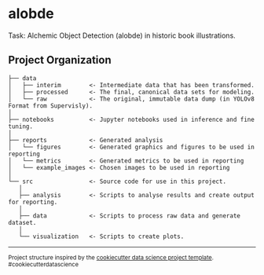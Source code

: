 alobde
==============================

Task: Alchemic Object Detection (alobde) in historic book illustrations.

Project Organization
------------

    ├── data
    │   ├── interim        <- Intermediate data that has been transformed.
    │   ├── processed      <- The final, canonical data sets for modeling.
    │   └── raw            <- The original, immutable data dump (in YOLOv8 Format from Supervisly).
    │
    ├── notebooks          <- Jupyter notebooks used in inference and fine tuning. 
    │
    ├── reports            <- Generated analysis
    │   └── figures        <- Generated graphics and figures to be used in reporting
    │   └── metrics        <- Generated metrics to be used in reporting
    │   └── example_images <- Chosen images to be used in reporting
    │
    └── src                <- Source code for use in this project.
       │
       ├── analysis        <- Scripts to analyse results and create output for reporting. 
       │
       ├── data            <- Scripts to process raw data and generate dataset.
       │
       └── visualization   <- Scripts to create plots.
    



--------

<p><small>Project structure inspired by the <a target="_blank" href="https://drivendata.github.io/cookiecutter-data-science/">cookiecutter data science project template</a>. #cookiecutterdatascience</small></p>
